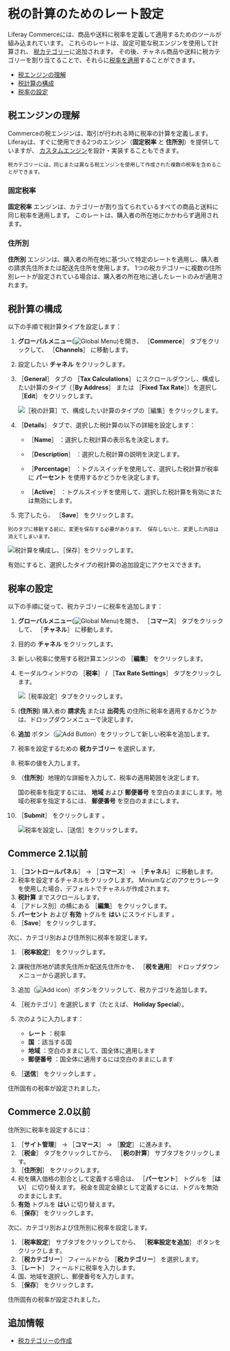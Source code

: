 # 税の計算のためのレート設定

Liferay Commerceには、商品や送料に税率を定義して適用するためのツールが組み込まれています。 これらのレートは、設定可能な税エンジンを使用して計算され、 [税カテゴリー](./creating-tax-categories.md)に追加されます。 その後、チャネル商品や送料に税カテゴリーを割り当てることで、それらに[税率を適用](./applying-tax-rates.md)することができます。

* [税エンジンの理解](#understanding-tax-engines)
* [税計算の構成](#configuring-tax-calculations)
* [税率の設定](#setting-tax-rates)

## 税エンジンの理解

Commerceの税エンジンは、取引が行われる時に税率の計算を定義します。 Liferayは、すぐに使用できる2つのエンジン（**固定税率** と **住所別**）を提供していますが、 [カスタムエンジン](../../developer-guide/sales/implementing-a-new-tax-engine.md)を設計・実装することもできます。

```{note}
税カテゴリーには、同じまたは異なる税エンジンを使用して作成された複数の税率を含めることができます。
```

### 固定税率

**固定税率** エンジンは、カテゴリーが割り当てられているすべての商品と送料に同じ税率を適用します。 このレートは、購入者の所在地にかかわらず適用されます。

### 住所別

**住所別** エンジンは、購入者の所在地に基づいて特定のレートを適用し、購入者の請求先住所または配送先住所を使用します。 1つの税カテゴリーに複数の住所別レートが設定されている場合は、購入者の所在地に適したレートのみが適用されます。

## 税計算の構成

以下の手順で税計算タイプを設定します：

1. **グローバルメニュー**(![Global Menu](../../images/icon-applications-menu.png))を開き、 ［**Commerce**］ タブをクリックして、 ［**Channels**］ に移動します。

1. 設定したい **チャネル** をクリックします。

1. ［**General**］ タブの ［**Tax Calculations**］ にスクロールダウンし、構成したい計算のタイプ（［**By Address**］ または ［**Fixed Tax Rate**］）を選択し ［**Edit**］ をクリックします。

    ![［税の計算］で、構成したい計算のタイプの［編集］をクリックします。](./setting-rates-for-tax-calculations/images/01.png)

1. ［**Details**］ タブで、選択した税計算の以下の詳細を設定します：

   * ［**Name**］ ：選択した税計算の表示名を決定します。

   * ［**Description**］ ：選択した税計算の説明を決定します。

   * ［**Percentage**］ ：トグルスイッチを使用して、選択した税計算が税率に **パーセント** を使用するかどうかを決定します。

   * ［**Active**］ ：トグルスイッチを使用して、選択した税計算を有効にまたは無効にします。

1. 完了したら、 ［**Save**］ をクリックします。

```{note}
別のタブに移動する前に、変更を保存する必要があります。 保存しないと、変更した内容は消えてしまいます。
```

![税計算を構成し、［保存］をクリックします。](./setting-rates-for-tax-calculations/images/02.png)

有効にすると、選択したタイプの税計算の追加設定にアクセスできます。

## 税率の設定

以下の手順に従って、税カテゴリーに税率を追加します：

1. **グローバルメニュー**(![Global Menu](../../images/icon-applications-menu.png))を開き、 ［**コマース**］ タブをクリックして、 ［**チャネル**］ に移動します。

1. 目的の **チャネル** をクリックします。

1. 新しい税率に使用する税計算エンジンの ［**編集**］ をクリックします。

1. モーダルウィンドウの ［**税率**］ / ［**Tax Rate Settings**］ タブをクリックします。

   ![［税率設定］タブをクリックします。](./setting-rates-for-tax-calculations/images/03.png)

1. (**住所別**) 購入者の **請求先** または **出荷先** の住所に税率を適用するかどうかは、ドロップダウンメニューで決定します。

1. **追加** ボタン（![Add Button](../../images/icon-add.png)）をクリックして新しい税率を追加します。

1. 税率を設定するための **税カテゴリー** を選択します。

1. 税率の値を入力します。

1. （**住所別**）地理的な詳細を入力して、税率の適用範囲を決定します。

   国の税率を指定するには、 **地域** および **郵便番号** を空白のままにします。地域の税率を指定するには、 **郵便番号** を空白のままにします。

1. ［**Submit**］ をクリックします 。

   ![税率を設定し、［送信］をクリックします。](./setting-rates-for-tax-calculations/images/04.png)

## Commerce 2.1以前

1. ［**コントロールパネル**］ → ［**コマース**］ → ［**チャネル**］ に移動します。
1. 税率を設定するチャネルをクリックします。 Miniumなどのアクセラレータを使用した場合、デフォルトでチャネルが作成されます。
1. **税計算** までスクロールします。
1. ［アドレス別］の横にある ［**編集**］ をクリックします。
1. **パーセント** および **有効** トグルを **はい** にスライドします 。
1. ［**Save**］ をクリックします。

次に、カテゴリ別および住所別に税率を設定します。

1. ［**税率設定**］ をクリックします。
1. 課税住所地が請求先住所か配送先住所かを、 ［**税を適用**］ ドロップダウンメニューから選択します。
1. 追加（![Add icon](../../images/icon-add.png)）ボタンをクリックして、税カテゴリを追加します。
1. ［税カテゴリ］を選択します（たとえば、 **Holiday Special**）。
1. 次のように入力します：

    * **レート** ：税率
    * **国** ：該当する国
    * **地域** ：空白のままにして、国全体に適用します
    * **郵便番号** ：国全体に適用するには空白のままにします

1. ［**送信**］ をクリックします 。

住所固有の税率が設定されました。

## Commerce 2.0以前

住所別に税率を設定するには：

1. ［**サイト管理**］ → ［**コマース**］ → ［**設定**］ に進みます。
1. ［**税金**］ タブをクリックしてから、 ［**税の計算**］ サブタブをクリックします。
1. ［**住所別**］ をクリックします。
1. 税を購入価格の割合として定義する場合は、 ［**パーセント**］ トグルを ［**はい**］ に切り替えます。 税金を固定金額として定義するには、トグルを無効のままにします。
1. **有効** トグルを **はい** に切り替えます。
1. ［**保存**］ をクリックします。

次に、カテゴリ別および住所別に税率を設定します。

1. ［**税率設定**］ サブタブをクリックしてから、 ［**税率設定を追加**］ ボタンをクリックします。
1. ［**税カテゴリー**］ フィールドから ［**税カテゴリー**］ を選択します。
1. ［**レート**］ フィールドに税率を入力します。
1. 国、地域を選択し、郵便番号を入力します。
1. ［**保存**］ をクリックします。

住所固有の税率が設定されました。

## 追加情報

* [税カテゴリーの作成](../configuring-taxes/creating-tax-categories.md)
